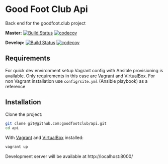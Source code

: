 # Good Foot Club Api

Back end for the goodfoot.club project

**Master:**
[![Build Status](https://travis-ci.org/goodfootclub/api.svg?branch=master)](https://travis-ci.org/goodfootclub/api)
[![codecov](https://codecov.io/gh/goodfootclub/api/branch/master/graph/badge.svg)](https://codecov.io/gh/goodfootclub/api)

**Develop:**
[![Build Status](https://travis-ci.org/goodfootclub/api.svg?branch=develop)](https://travis-ci.org/goodfootclub/api)
[![codecov](https://codecov.io/gh/goodfootclub/api/branch/develop/graph/badge.svg)](https://codecov.io/gh/goodfootclub/api)

## Requirements

For quick dev environment setup Vagrant config with Ansible provisioning is
available. Only requirements in this case are [Vagrant] and [VirtualBox].
For non Vagrant installation use `config/site.yml` (Ansible playbook) as a
reference

## Installation

Clone the project:

```bash
git clone git@github.com:goodfootclub/api.git
cd api
```

With [Vagrant] and [VirtualBox] installed:

```bash
vagrant up
```

Development server will be available at http://localhost:8000/


[Vagrant]: https://www.vagrantup.com/
[VirtualBox]: https://www.virtualbox.org/
